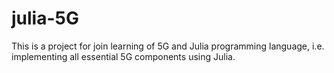 # julia-5G
This is a project for join learning of 5G and Julia programming language, i.e. implementing all essential 5G components using Julia.
